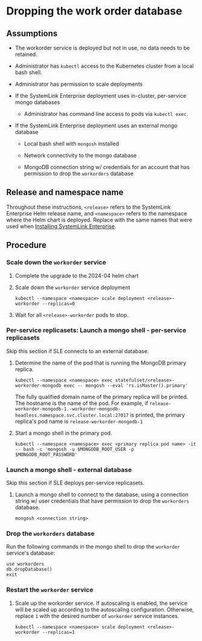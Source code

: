 # Dropping the work order database

## Assumptions

- The workorder service is deployed but not in use, no data needs to be retained.

- Administrator has `kubectl` access to the Kubernetes cluster from a local bash shell.

- Administrator has permission to scale deployments

- If the SystemLink Enterprise deployment uses in-cluster, per-service mongo databases

  - Administrator has command line access to pods via `kubectl exec`.

- If the SystemLink Enterprise deployment uses an external mongo database

  - Local bash shell with `mongosh` installed

  - Network connectivity to the mongo database

  - MongoDB connection string w/ credentials for an account that has permission to drop the `workorders` database

## Release and namespace name

Throughout these instructions, `<release>` refers to the SystemLink Enterprise Helm release name, and
`<namespace>` refers to the namespace where the Helm chart is deployed. Replace with the same names
that were used when
[Installing SystemLink Enterprise](https://www.ni.com/docs/en-US/bundle/systemlink-enterprise/page/installing-systemlink-enterprise.html#GUID-C371BF44-6A52-4ABC-89F5-410B2B38B5C2).

## Procedure

### Scale down the `workorder` service

1. Complete the upgrade to the 2024-04 helm chart

1. Scale down the `workorder` service deployment

   `kubectl --namespace <namespace> scale deployment <release>-workorder --replicas=0`

1. Wait for all `<release>-workorder` pods to stop.

### Per-service replicasets: Launch a mongo shell - per-service replicasets

Skip this section if SLE connects to an external database.

1. Determine the name of the pod that is running the MongoDB primary replica.

   `kubectl --namespace <namespace> exec statefulset/<release>-workorder-mongodb exec -- mongosh --eval 'rs.isMaster().primary'`

   The fully qualified domain name of the primary replica will be printed. The hostname is the name of the
   pod. For example, if
   `release-workorder-mongodb-1.-workorder-mongodb-headless.namespace.svc.cluster.local:27017` is
   printed, the primary replica's pod name is `release-workorder-mongodb-1`

1. Start a mongo shell in the primary pod.

   `kubectl --namespace <namespace> exec <primary replica pod name> -it -- bash -c 'mongosh -u $MONGODB_ROOT_USER -p $MONGODB_ROOT_PASSWORD'`

### Launch a mongo shell - external database

Skip this section if SLE deploys per-service replicasets.

1. Launch a mongo shell to connect to the database, using a connection string w/ user credentials
   that have permission to drop the `workorders` database.

   `mongosh <connection string>`

### Drop the `workorders` database

Run the following commands in the mongo shell to drop the `workorder` service's database:

```
use workorders
db.dropDatabase()
exit
```

### Restart the `workorder` service

1. Scale up the workorder service. If autoscaling is enabled, the service will be scaled up according
   to the autoscaling configuration. Otherwise, replace `1` with the desired number of `workorder`
   service instances.

   `kubectl --namespace <namespace> scale deployment <release>-workorder --replicas=1`
